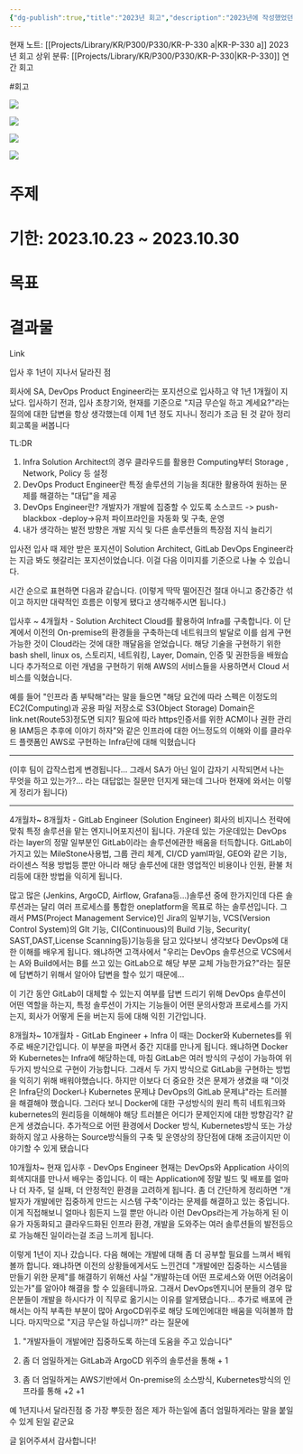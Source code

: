 ```yaml
---
{"dg-publish":true,"title":"2023년 회고","description":"2023년에 작성했었던 회고글입니다. Product 엔지니어로 입사후 1년간 일하며 배운 DevOps 관련, 회사관련 등의 성장한 점을 기록한 기록입니다","permalink":"/projects/library/kr/p300/p330/kr-p-330-a/","dgPassFrontmatter":true,"noteIcon":"0","created":"2024-12-18T20:27:02.175+09:00","updated":"2024-12-18T20:30:50.741+09:00"}
---
```


현재 노트: [[Projects/Library/KR/P300/P330/KR-P-330 a\|KR-P-330 a]] 2023년 회고
상위 분류: [[Projects/Library/KR/P300/P330/KR-P-330\|KR-P-330]] 연간 회고

#회고 



![](https://i.imgur.com/cN8OqJQ.png)



![](https://i.imgur.com/7dHofRP.png)



![](https://i.imgur.com/OhcnnO0.png)

![](https://i.imgur.com/45PcmaN.png)


# 주제
# 기한: 2023.10.23 ~ 2023.10.30
# 목표
# 결과물
Link

입사 후 1년이 지나서 달라진 점

회사에 SA, DevOps Product Engineer라는 포지션으로 입사하고 약 1년 1개월이 지났다. 입사하기 전과, 입사 초창기와, 현재를 기준으로 "지금 무슨일 하고 계세요?"라는 질의에 대한 답변을 항상 생각했는데 이제 1년 정도 지나니 정리가 조금 된 것 같아 정리 회고록을 써봅니다

TL:DR
1. Infra Solution Architect의 경우 클라우드를 활용한 Computing부터 Storage , Network, Policy 등 설정
2. DevOps Product Engineer란 특정 솔루션의 기능을 최대한 활용하여 원하는 문제를 해결하는 "대답"을 제공
3. DevOps Engineer란? 개발자가 개발에 집중할 수 있도록 소스코드 -> push-blackbox -deploy->유저 파이프라인을 자동화 및 구축, 운영
4. 내가 생각하는 발전 방향은 개발 지식 및 다른 솔루션들의 특장점 지식 늘리기


입사전
입사 때 제안 받은 포지션이 Solution Architect,  GitLab DevOps Engineer라는 지금 봐도 헷갈리는 포지션이었습니다. 이걸 다음 이미지를 기준으로 나눌 수 있습니다.

시간 순으로 표현하면 다음과 같습니다.
(이렇게 딱딱 떨어진건 절대 아니고 중간중간 섞이고 하지만 대략적인 흐름은 이렇게 됐다고 생각해주시면 됩니다.)



입사후 ~ 4개월차  - Solution Architect
Cloud를 활용하여 Infra를 구축합니다. 이 단계에서 이전의 On-premise의 환경들을 구축하는데 네트워크의 발달로 이를 쉽게 구현 가능한 것이 Cloud라는 것에 대한 깨달음을 얻었습니다. 해당 기술을 구현하기 위한 bash shell, linux os, 스토리지, 네트워킹, Layer, Domain, 인증 및 권한등을 배웠습니다
추가적으로 이런 개념을 구현하기 위해 AWS의 서비스들을 사용하면서 Cloud 서비스를 익혔습니다.

예를 들어 "인프라 좀 부탁해"라는 말을 들으면 "해당 요건에 따라 스펙은 이정도의 EC2(Computing)과 공용 파일 저장소로 S3(Object Storage) Domain은 link.net(Route53)정도면 되지? 필요에 따라 https인증서를 위한 ACM이나 권한 관리용 IAM등은 추후에 이야기 하자"와 같은 인프라에 대한 어느정도의 이해와 이를 클라우드 플랫폼인 AWS로 구현하는 Infra단에 대해 익혔습니다

---
(이후 팀이 갑작스럽게 변경됩니다... 그래서 SA가 아닌 일이 갑자기 시작되면서 나는 무엇을 하고 있는가?... 라는 대답없는 질문만 던지게 돼는데 그나마 현재에 와서는 이렇게 정리가 됩니다)

---
4개월차~ 8개월차 - GitLab Engineer (Solution Engineer)
회사의 비지니스 전략에 맞춰 특정 솔루션을 맡는 엔지니어포지션이 됩니다. 가운데 있는 가운데있는 DevOps라는 layer의 정말 일부분인 GitLab이라는 솔루션에관한 배움을 터득합니다. GitLab이 가지고 있는 MileStone사용법, 그룹 관리 체계, CI/CD yaml파일, GEO와 같은 기능,라이센스 적용 방법등 뿐만 아니라 해당 솔루션에 대한 영업적인 비용이나 인원, 환불 처리등에 대한 방법을 익히게 됩니다. 

많고 많은 (Jenkins, ArgoCD, Airflow, Grafana등...)솔루션 중에 한가지인데 다른 솔루션과는 달리 여러 프로세스를 통합한 oneplatform을 목표로 하는 솔루션입니다. 그래서 PMS(Project Management Service)인 Jira의 일부기능, VCS(Version Control System)의 GIt 기능, CI(Continuous)의 Build 기능, Security( SAST,DAST,License Scanning등)기능등을 담고 있다보니 생각보다 DevOps에 대한 이해를 배우게 됩니다. 왜냐하면 고객사에서 "우리는 DevOps 솔루션으로 VCS에서는 A와 Build에서는 B를 쓰고 있는 GitLab으로 해당 부분 교체 가능한가요?"라는 질문에 답변하기 위해서 알아야 답변을 할수 있기 때문에...

이 기간 동안 GitLab이 대체할 수 있는지 여부를 답변 드리기 위해 DevOps 솔루션이 어떤 역할을 하는지, 특정 솔루션이 가지는 기능들이 어떤 문의사항과 프로세스를 가지는지, 회사가 어떻게 돈을 버는지 등에 대해 익힌 기간입니다.

8개월차~ 10개월차 - GitLab Engineer + Infra
이 때는 Docker와 Kubernetes를 위주로 배운기간입니다. 이 부분을 파면서 중간 지대를 만나게 됩니다. 왜냐하면 Docker와 Kubernetes는 Infra에 해당하는데, 마침 GitLab은 여러 방식의 구성이 가능하여 위 두가지 방식으로 구현이 가능합니다. 그래서 두 가지 방식으로 GitLab을 구현하는 방법을 익히기 위해 배워야했습니다. 하지만 이보다 더 중요한 것은 문제가 생겼을 때 "이것은 Infra단의 Docker나 Kubernetes 문제냐 DevOps의 GitLab 문제냐"라는 트러블을 해결해야 했습니다. 그러다 보니 Docker에 대한 구성방식의 원리 특히 네트워크와 kubernetes의 원리등을 이해해야 해당 트러블은 어디가 문제인지에 대한 방향감각? 같은게 생겼습니다.
추가적으로 어떤 환경에서 Docker 방식, Kubernetes방식 또는 가상화하지 않고 사용하는 Source방식들의 구축 및 운영상의 장단점에 대해 조금이지만 이야기할 수 있게 됐습니다

10개월차~ 현재
입사후 - DevOps Engineer
현재는 DevOps와 Application 사이의 회색지대를 만나서 배우는 중입니다. 이 때는 Application에 정말 빌드 및 배포를 얼마나 더 자주, 덜 실패, 더 안정적인 환경을 고려하게 됩니다. 좀 더 간단하게 정리하면 "개발자가 개발에만 집중하게 만드는 시스템 구축"이라는 문제를 해결하고 있는 중입니다. 이게 직접해보니 얼마나 힘든지 느낄 뿐만 아니라 이런 DevOps라는게 가능하게 된 이유가 자동화되고 클라우드화된 인프라 환경, 개발을 도와주는 여러 솔루션들의 발전등으로 가능해진 일이라는걸 조금 느끼게 됩니다.


이렇게 1년이 지나 갔습니다. 다음 해에는 개발에 대해 좀 더 공부할 필요를 느껴서 배워볼까 합니다. 왜냐하면 이전의 상황들에게서도 느낀건데 "개발에만 집중하는 시스템을 만들기 위한 문제"를 해결하기 위해선 사실 "개발하는데 어떤 프로세스와 어떤 어려움이 있는가"를 알아야 해결을 할 수 있을테니까요. 그래서 DevOps엔지니어 분들의 경우 많은분들이 개발을 하시다가 이 직무로 옮기시는 이유를 알게됐습니다...
추가로 배포에 관해서는 아직 부족한 부분이 많아 ArgoCD위주로 해당 도메인에대한 배움을 익혀볼까 합니다. 마지막으로 "지금 무슨일 하십니까?" 라는 질문에

1. "개발자들이 개발에만 집중하도록 하는데 도움을 주고 있습니다"
    
2. 좀 더 엄밀하게는 GitLab과 ArgoCD 위주의 솔루션을 통해 + 1
    
3. 좀 더 엄밀하게는 AWS기반에서 On-premise의 소스방식, Kubernetes방식의 인프라를 통해 +2 +1
    

예 1년지나서 달라진점 중 가장 뿌듯한 점은 제가 하는일에 좀더 엄밀하게라는 말을 붙일 수 있게 된일 같군요

글 읽어주셔서 감사합니다!

